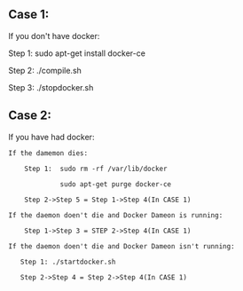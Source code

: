 ## Case 1:
If you don't have docker:

  Step 1: sudo apt-get install docker-ce
  
  Step 2: ./compile.sh
  
  Step 3: ./stopdocker.sh


## Case 2:

If you have had docker:

    If the damemon dies:
        
        Step 1:  sudo rm -rf /var/lib/docker
                 
                 sudo apt-get purge docker-ce
        
        Step 2->Step 5 = Step 1->Step 4(In CASE 1)
    
    If the daemon doen't die and Docker Dameon is running:
        
        Step 1->Step 3 = STEP 2->Step 4(In CASE 1)
    
    If the daemon doen't die and Docker Dameon isn't running:
       
       Step 1: ./startdocker.sh
       
       Step 2->Step 4 = Step 2->Step 4(In CASE 1)

